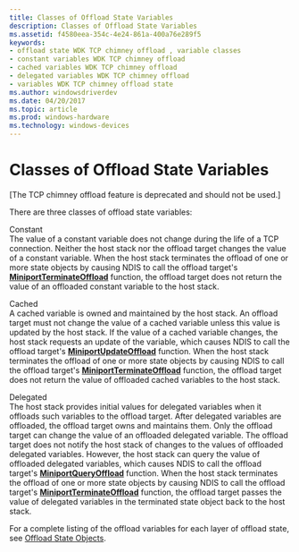 ```yaml
---
title: Classes of Offload State Variables
description: Classes of Offload State Variables
ms.assetid: f4580eea-354c-4e24-861a-400a76e289f5
keywords:
- offload state WDK TCP chimney offload , variable classes
- constant variables WDK TCP chimney offload
- cached variables WDK TCP chimney offload
- delegated variables WDK TCP chimney offload
- variables WDK TCP chimney offload state
ms.author: windowsdriverdev
ms.date: 04/20/2017
ms.topic: article
ms.prod: windows-hardware
ms.technology: windows-devices
---
```


# Classes of Offload State Variables


\[The TCP chimney offload feature is deprecated and should not be used.\]




There are three classes of offload state variables:

<a href="" id="constant"></a>Constant  
The value of a constant variable does not change during the life of a TCP connection. Neither the host stack nor the offload target changes the value of a constant variable. When the host stack terminates the offload of one or more state objects by causing NDIS to call the offload target's [**MiniportTerminateOffload**](https://msdn.microsoft.com/library/windows/hardware/ff559468) function, the offload target does not return the value of an offloaded constant variable to the host stack.

<a href="" id="cached"></a>Cached  
A cached variable is owned and maintained by the host stack. An offload target must not change the value of a cached variable unless this value is updated by the host stack. If the value of a cached variable changes, the host stack requests an update of the variable, which causes NDIS to call the offload target's [**MiniportUpdateOffload**](https://msdn.microsoft.com/library/windows/hardware/ff560463) function. When the host stack terminates the offload of one or more state objects by causing NDIS to call the offload target's [**MiniportTerminateOffload**](https://msdn.microsoft.com/library/windows/hardware/ff559468) function, the offload target does not return the value of offloaded cached variables to the host stack.

<a href="" id="delegated"></a>Delegated  
The host stack provides initial values for delegated variables when it offloads such variables to the offload target. After delegated variables are offloaded, the offload target owns and maintains them. Only the offload target can change the value of an offloaded delegated variable. The offload target does not notify the host stack of changes to the values of offloaded delegated variables. However, the host stack can query the value of offloaded delegated variables, which causes NDIS to call the offload target's [**MiniportQueryOffload**](https://msdn.microsoft.com/library/windows/hardware/ff559423) function. When the host stack terminates the offload of one or more state objects by causing NDIS to call the offload target's [**MiniportTerminateOffload**](https://msdn.microsoft.com/library/windows/hardware/ff559468) function, the offload target passes the value of delegated variables in the terminated state object back to the host stack.

For a complete listing of the offload variables for each layer of offload state, see [Offload State Objects](offload-state-objects.md).

 

 





